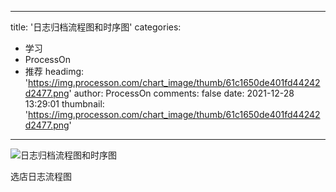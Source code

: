 
---
title: '日志归档流程图和时序图'
categories: 
 - 学习
 - ProcessOn
 - 推荐
headimg: 'https://img.processon.com/chart_image/thumb/61c1650de401fd44242d2477.png'
author: ProcessOn
comments: false
date: 2021-12-28 13:29:01
thumbnail: 'https://img.processon.com/chart_image/thumb/61c1650de401fd44242d2477.png'
---

<div>   
<img class="thumb" alt="日志归档流程图和时序图" src="https://img.processon.com/chart_image/thumb/61c1650de401fd44242d2477.png" referrerpolicy="no-referrer">
<p>选店日志流程图</p>  
</div>
            